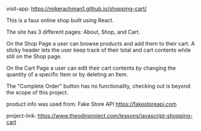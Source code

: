 visit-app: https://mikerachman1.github.io/shopping-cart/

This is a faux online shop built using React. 

The site has 3 different pages: About, Shop, and Cart.

On the Shop Page a user can browse products and add them to their cart. A sticky header lets the user keep track of their total and cart contents while still on the Shop page. 

On the Cart Page a user can edit their cart contents by changing the quantity of a specific Item or by deleting an Item. 

The "Complete Order" button has no functionality, checking out is beyond the scope of this project. 

product info was used from: Fake Store API https://fakestoreapi.com

project-link: https://www.theodinproject.com/lessons/javascript-shopping-cart